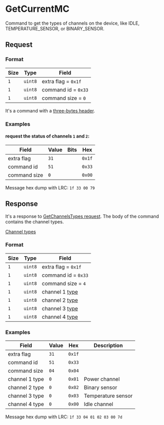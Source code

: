 # GetCurrentMC

Command to get the types of channels on the device, like IDLE, TEMPERATURE_SENSOR, or BINARY_SENSOR.

## Request

### Format

| Size | Type    | Field               |
| ---- | ------- | ------------------- |
| `1`  | `uint8` | extra flag = `0x1f` |
| `1`  | `uint8` | command id = `0x33` |
| `1`  | `uint8` | command size = `0`  |

It's a command with a [three-bytes header](../message.md#command-with-a-three-bytes-header).

### Examples

#### request the status of channels `1` and `2`:

| Field        | Value | Bits | Hex    |
| ------------ | ----- | ---- | ------ |
| extra flag   | `31`  |      | `0x1f` |
| command id   | `51`  |      | `0x33` |
| command size | `0`   |      | `0x00` |

Message hex dump with LRC: `1f 33 00 79`


## Response

It's a response to [GetChannelsTypes request](./GetChannelsTypes.md#request).
The body of the command contains the channel types.

[Channel types](../parameter-types.md#channel-type-values)

### Format

| Size | Type    | Field                                                       |
| ---- | ------- | ----------------------------------------------------------- |
| `1`  | `uint8` | extra flag = `0x1f`                                         |
| `1`  | `uint8` | command id = `0x33`                                         |
| `1`  | `uint8` | command size = `4`                                          |
| `1`  | `uint8` | channel 1 [type](../parameter-types.md#channel-type-values) |
| `1`  | `uint8` | channel 2 [type](../parameter-types.md#channel-type-values) |
| `1`  | `uint8` | channel 3 [type](../parameter-types.md#channel-type-values) |
| `1`  | `uint8` | channel 4 [type](../parameter-types.md#channel-type-values) |

### Examples

| Field          | Value | Hex    | Description        |
| -------------- | ----- | ------ | ------------------ |
| extra flag     | `31`  | `0x1f` |                    |
| command id     | `51`  | `0x33` |                    |
| command size   | `04`  | `0x04` |                    |
| channel 1 type | `0`   | `0x01` | Power channel      |
| channel 2 type | `0`   | `0x02` | Binary sensor      |
| channel 3 type | `0`   | `0x03` | Temperature sensor |
| channel 4 type | `0`   | `0x00` | Idle channel       |

Message hex dump with LRC: `1f 33 04 01 02 03 00 7d`
